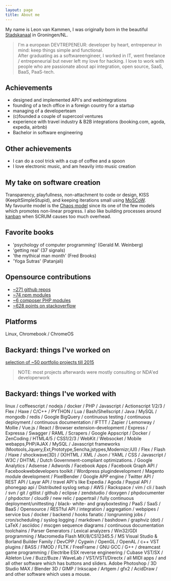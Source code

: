 ```yaml
---
layout: page
title: About me
---
```


My name is Leon van Kammen, I was originally born in the beautiful [Stadskanaal](https://www.google.hu/maps/place/Stadskanaal,+Netherlands/@50.5653345,6.6503423,6z/data=!4m2!3m1!1s0x47c83bb57e3000c9:0xb8497bdac29f4022?hl=en) in Groningen/NL.<br>
> I'm a european DEVTREPENEUR: developer by heart, entrepeneur in mind: keep things simple and functional.  
After graduating as a softwareengineer, I worked in IT, went freelance / entrepeneurial but never left my love for hacking.
I love to work with people who are passionate about api integration, open source, SaaS, BaaS, PaaS-tech.

## Achievements

* designed and implemented API's and webintegrations
* founding of a tech office in a foreign country for a startup
* managing of a developerteam
* (c)founded a couple of supercool ventures
* experience with travel industry & B2B integrations (booking.com, agoda, expedia, airbnb)
* Bachelor in software engineering 

## Other achievements 

* I can do a cool trick with a cup of coffee and a spoon
* I love electronic music, and am heavily into music creation

## My take on software creation

Transparency, playfullness, non-attachment to code or design, KISS (KeepItSimpleStupid), and keeping iterations small using [MoSCoW](https://en.wikipedia.org/wiki/MoSCoW_method).<br>
My favourite model is the [Chaos model](http://en.wikipedia.org/wiki/Chaos_model) since its one of the few models which promotes non-linear progress. 
I also like building processes around [kanban](https://en.wikipedia.org/wiki/Kanban) when SCRUM causes too much overhead.

## Favorite books

* 'psychology of computer programming' (Gerald M. Weinberg)
* 'getting real' (37 signals)
* 'the mythical man month' (Fred Brooks)
* 'Yoga Sutras' (Patanjali)

## Opensource contributions

* [~271 github repos](http://github.com/coderofsalvation)
* [~74 npm modules](https://www.npmjs.com/~coderofsalvation)
* [~6 composer PHP modules](https://packagist.org/packages/coderofsalvation)
* [~628 points on stackoverflow](http://stackoverflow.com/users/1964792/coderofsalvation)

## Platforms

Linux, Chromebook / ChromeOS

## Backyard: things I've worked on

[selection of ~50 portfolio projects till 2015](/portfolio)

> NOTE: most projects afterwards were mostly consulting or NDA'ed developerwork

## Backyard: things I've worked with

linux / coffeescript / nodejs / docker / PHP / Javascript / Actionscript 1/2/3 / Flex / Haxe / C/C++ / PYTHON / Lua / Bash/Shellscript / Java / MySQL / mongodb / redis / Google BigQuery / continuous testing / continuous deployment / continuous documentation / IFTTT / Zapier / Lemonway / Mollie / Vue.js / React / Browser extension-development / Express / Expressa / Swagger / RAML / Scrapers / Google Appscript / Docker / ZenCoding / HTML4/5 / CSS1/2/3 / WebKit / Websocket / Mobile webapps,PHP/AJAX / MySQL / Javascript frameworks (Mootools,Jquery,Ext,Prototype,Sencha,jstypes,Modernizr,iUI) / Flex / Flash / Haxe / shockwave(3D) / (X)HTML / XML / Json / YAML / CSS / Javascript / W3C / DHTML / Dutch Government-compliant optimizations. / Google Analytics / Adsense / Adwords / Facebook Apps / Facebook Graph API / Facebookwebdevelopers toolkit / Wordpress plugindevelopment / Magento module development / PixelBender / Google APP engine / Twitter API / REST API / Layar API / travel API's like Expedia / Agoda / Paypal API / phonegap api / Distributed syslog setup / AWS / Rackspace / vim / cli / bash / svn / git / gitlist / github / eclipse / zendstudio / doxygen / phpdocumenter / phpdoctor / cloud9 / new relic / papertrail / fully continuous deployment/unittesting / black- white- and grayboxtesting / PaaS / SaaS / BaaS / Opensource / RESTful API / integration / aggregation / webpipes / service bus / docker / backend / hooks fanatic / longrunning jobs / cron/scheduling / syslog logging / markdown / bashdown / graphviz (dot) / LaTeX / asciidoc / mscgen sequence diagrams / continuous documentation toolchains / Parser Generators / Lexical analyzers / Win32/GDI programming / Macromedia Flash MX/8/CS12345.5 / MS Visual Studio & Borland Builder Family / DevCPP / Cygwin / OpenGL / OpenAL / c++ VST plugins  / BASS / FMOD / FLTK / FreeFrame / GNU GCC / G++ / dreamcast game programming / Electribe ESX reverse engineering / Cubase VST/SX / Ableton Live / Buzz/Buze / WaveLab / VST/VSTI/Directx / all MIDI apps / and all other software which has buttons and sliders.
Adobe Photoshop / 3D Studio MAX / Blender 3D / GIMP / Inkscape / Artgem / gfx2 / AcidDraw / and other software which uses a mouse. 
